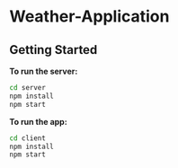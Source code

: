 # Weather-Application

## Getting Started

**To run the server:**

```zsh
cd server
npm install
npm start
```

**To run the app:**

```zsh
cd client
npm install
npm start
```
